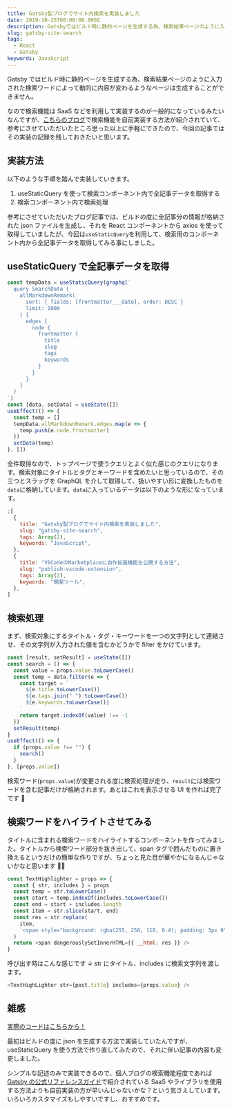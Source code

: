 ```yaml
---
title: Gatsby製ブログでサイト内検索を実装しました
date: 2019-10-25T00:00:00.000Z
description: Gatsbyではビルド時に静的ページを生成する為、検索結果ページのように入力された検索ワードによって動的に内容が変わるようなページは生成することができません。なので検索機能はSaaSなどを利用して実装するのが一般的になっているみたいなんですが、こちらのブログで検索機能を自前実装する方法が紹介されていて、参考にさせていただいたところ思った以上に手軽にできたので、今回の記事ではその実装の記録を残しておきたいと思います。
slug: gatsby-site-search
tags:
  - React
  - Gatsby
keywords: JavaScript
---
```


Gatsby ではビルド時に静的ページを生成する為、検索結果ページのように入力された検索ワードによって動的に内容が変わるようなページは生成することができません。

なので検索機能は SaaS などを利用して実装するのが一般的になっているみたいなんですが、[こちらのブログ](https://mottox2.com/posts/268)で検索機能を自前実装する方法が紹介されていて、参考にさせていただいたところ思った以上に手軽にできたので、今回の記事ではその実装の記録を残しておきたいと思います。

## 実装方法

以下のような手順を踏んで実装していきます。

1. useStaticQuery を使って検索コンポーネント内で全記事データを取得する
2. 検索コンポーネント内で検索処理

参考にさせていただいたブログ記事では、ビルドの度に全記事分の情報が格納された json ファイルを生成し、それを React コンポーネントから axios を使って取得していましたが、今回は`useStaticQuery`を利用して、検索用のコンポーネント内から全記事データを取得してみる事にしました。

## useStaticQuery で全記事データを取得

```javascript
const tempData = useStaticQuery(graphql`
  query SearchData {
    allMarkdownRemark(
      sort: { fields: [frontmatter___date], order: DESC }
      limit: 1000
    ) {
      edges {
        node {
          frontmatter {
            title
            slug
            tags
            keywords
          }
        }
      }
    }
  }
`)
const [data, setData] = useState([])
useEffect(() => {
  const temp = []
  tempData.allMarkdownRemark.edges.map(e => {
    temp.push(e.node.frontmatter)
  })
  setData(temp)
}, [])
```

全件取得なので、トップページで使うクエリとよく似た感じのクエリになります。検索対象にタイトルとタグとキーワードを含めたいと思っているので、その三つとスラッグを GraphQL を介して取得して、扱いやすい形に変換したものを`data`に格納しています。`data`に入っているデータは以下のような形になっています。

```javascript
;[
  {
    title: "Gatsby製ブログでサイト内検索を実装しました",
    slug: "gatsby-site-search",
    tags: Array(2),
    keywords: "JavaScript",
  },
  {
    title: "VSCodeのMarketplaceに自作拡張機能を公開する方法",
    slug: "publish-vscode-extension",
    tags: Array(2),
    keywords: "開発ツール",
  },
]
```

## 検索処理

まず、検索対象にするタイトル・タグ・キーワードを一つの文字列として連結させ、その文字列が入力された値を含むかどうかで filter をかけています。

```javascript
const [result, setResult] = useState([])
const search = () => {
  const value = props.value.toLowerCase()
  const temp = data.filter(e => {
    const target = `
      ${e.title.toLowerCase()}
      ${e.tags.join(" ").toLowerCase()}
      ${e.keywords.toLowerCase()}
    `
    return target.indexOf(value) !== -1
  })
  setResult(temp)
}
useEffect(() => {
  if (props.value !== "") {
    search()
  }
}, [props.value])
```

検索ワード(`props.value`)が変更される度に検索処理が走り、`result`には検索ワードを含む記事だけが格納されます。あとはこれを表示させる UI を作れば完了です 🙆‍

## 検索ワードをハイライトさせてみる

タイトルに含まれる検索ワードをハイライトするコンポーネントを作ってみました。タイトルから検索ワード部分を抜き出して、span タグで囲んだものに置き換えるというだけの簡単な作りですが、ちょっと見た目が華やかになるんじゃないかなと思います 💅✨

```javascript
const TextHighlighter = props => {
  const { str, includes } = props
  const temp = str.toLowerCase()
  const start = temp.indexOf(includes.toLowerCase())
  const end = start + includes.length
  const item = str.slice(start, end)
  const res = str.replace(
    item,
    `<span style="background: rgba(255, 250, 118, 0.4); padding: 3px 0">${item}</span>`
  )
  return <span dangerouslySetInnerHTML={{ __html: res }} />
}
```

呼び出す時はこんな感じです ↓
str にタイトル、includes に検索文字列を渡します。

```javascript
<TextHighLighter str={post.title} includes={props.value} />
```

## 雑感

[実際のコードはこちらから！](https://github.com/Shin-tech25/Shin-tech25-gatsby-blog/blob/master/src/components/search/index.js)

最初はビルドの度に json を生成する方法で実装していたんですが、useStaticQuery を使う方法で作り直してみたので、それに伴い記事の内容も変更しました。

シンプルな記述のみで実装できるので、個人ブログの検索機能程度であれば[Gatsby の公式リファレンスガイド](https://www.gatsbyjs.org/docs/adding-search/)で紹介されている SaaS やライブラリを使用する方法よりも自前実装の方が早いんじゃないかな？という気さえしています。いろいろカスタマイズもしやすいですし、おすすめです。
